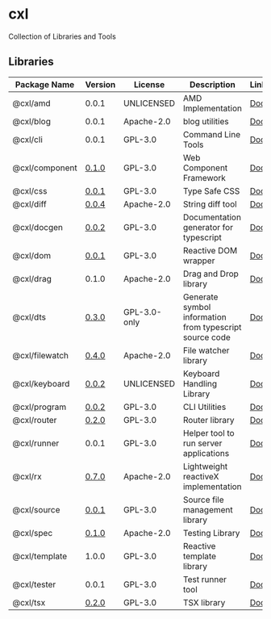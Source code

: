 # cxl

Collection of Libraries and Tools

## Libraries

| Package Name   | Version | License | Description                          | Links                                          |
| -------------- | ------- | ------- | ------------------------------------ | ---------------------------------------------- |
| @cxl/amd             | 0.0.1 | UNLICENSED | AMD Implementation | [Docs](https://cxlio.github.io/cxl/amd/0.0.1) |
| @cxl/blog            | 0.0.1 | Apache-2.0 | blog utilities | [Docs](https://cxlio.github.io/cxl/blog/0.0.1) |
| @cxl/cli             | 0.0.1 | GPL-3.0    | Command Line Tools | [Docs](https://cxlio.github.io/cxl/cli/0.0.1) |
| @cxl/component       | [0.1.0](https://npmjs.com/package/@cxl/component/v/0.1.0) | GPL-3.0    | Web Component Framework | [Docs](https://cxlio.github.io/cxl/component/0.2.0) |
| @cxl/css             | [0.0.1](https://npmjs.com/package/@cxl/css/v/0.0.1) | GPL-3.0    | Type Safe CSS | [Docs](https://cxlio.github.io/cxl/css/0.0.2) |
| @cxl/diff            | [0.0.4](https://npmjs.com/package/@cxl/diff/v/0.0.4) | Apache-2.0 | String diff tool | [Docs](https://cxlio.github.io/cxl/diff/0.0.5) |
| @cxl/docgen          | [0.0.2](https://npmjs.com/package/@cxl/docgen/v/0.0.2) | GPL-3.0    | Documentation generator for typescript | [Docs](https://cxlio.github.io/cxl/docgen/0.0.3) |
| @cxl/dom             | [0.0.1](https://npmjs.com/package/@cxl/dom/v/0.0.1) | GPL-3.0    | Reactive DOM wrapper | [Docs](https://cxlio.github.io/cxl/dom/0.0.2) |
| @cxl/drag            | 0.1.0 | Apache-2.0 | Drag and Drop library | [Docs](https://cxlio.github.io/cxl/drag/0.1.0) |
| @cxl/dts             | [0.3.0](https://npmjs.com/package/@cxl/dts/v/0.3.0) | GPL-3.0-only | Generate symbol information from typescript source code | [Docs](https://cxlio.github.io/cxl/dts/0.4.0) |
| @cxl/filewatch       | [0.4.0](https://npmjs.com/package/@cxl/filewatch/v/0.4.0) | Apache-2.0 | File watcher library | [Docs](https://cxlio.github.io/cxl/filewatch/0.5.0) |
| @cxl/keyboard        | [0.0.2](https://npmjs.com/package/@cxl/keyboard/v/0.0.2) | UNLICENSED | Keyboard Handling Library | [Docs](https://cxlio.github.io/cxl/keyboard/0.1.0) |
| @cxl/program         | [0.0.2](https://npmjs.com/package/@cxl/program/v/0.0.2) | GPL-3.0    | CLI Utilities | [Docs](https://cxlio.github.io/cxl/program/0.0.3) |
| @cxl/router          | [0.2.0](https://npmjs.com/package/@cxl/router/v/0.2.0) | GPL-3.0    | Router library | [Docs](https://cxlio.github.io/cxl/router/0.3.0) |
| @cxl/runner          | 0.0.1 | GPL-3.0    | Helper tool to run server applications | [Docs](https://cxlio.github.io/cxl/runner/0.0.1) |
| @cxl/rx              | [0.7.0](https://npmjs.com/package/@cxl/rx/v/0.7.0) | Apache-2.0 | Lightweight reactiveX implementation | [Docs](https://cxlio.github.io/cxl/rx/0.8.0) |
| @cxl/source          | [0.0.1](https://npmjs.com/package/@cxl/source/v/0.0.1) | GPL-3.0    | Source file management library | [Docs](https://cxlio.github.io/cxl/source/0.0.2) |
| @cxl/spec            | [0.1.0](https://npmjs.com/package/@cxl/spec/v/0.1.0) | Apache-2.0 | Testing Library | [Docs](https://cxlio.github.io/cxl/spec/0.2.0) |
| @cxl/template        | 1.0.0 | GPL-3.0    | Reactive template library | [Docs](https://cxlio.github.io/cxl/template/1.0.0) |
| @cxl/tester          | 0.0.1 | GPL-3.0    | Test runner tool | [Docs](https://cxlio.github.io/cxl/tester/0.0.1) |
| @cxl/tsx             | [0.2.0](https://npmjs.com/package/@cxl/tsx/v/0.2.0) | GPL-3.0    | TSX library | [Docs](https://cxlio.github.io/cxl/tsx/0.3.0) |
